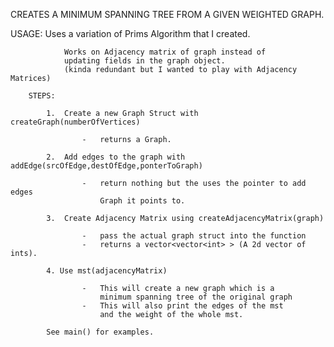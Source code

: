 CREATES A MINIMUM SPANNING TREE FROM A GIVEN WEIGHTED GRAPH.

USAGE: Uses a variation of Prims Algorithm that I created.

                Works on Adjacency matrix of graph instead of
                updating fields in the graph object.
                (kinda redundant but I wanted to play with Adjacency Matrices)

        STEPS:

            1.  Create a new Graph Struct with createGraph(numberOfVertices)

                    -   returns a Graph.

            2.  Add edges to the graph with addEdge(srcOfEdge,destOfEdge,ponterToGraph)

                    -   return nothing but the uses the pointer to add edges
                        Graph it points to.

            3.  Create Adjacency Matrix using createAdjacencyMatrix(graph)

                    -   pass the actual graph struct into the function
                    -   returns a vector<vector<int> > (A 2d vector of ints).

            4. Use mst(adjacencyMatrix)

                    -   This will create a new graph which is a
                        minimum spanning tree of the original graph
                    -   This will also print the edges of the mst
                        and the weight of the whole mst.

            See main() for examples.
